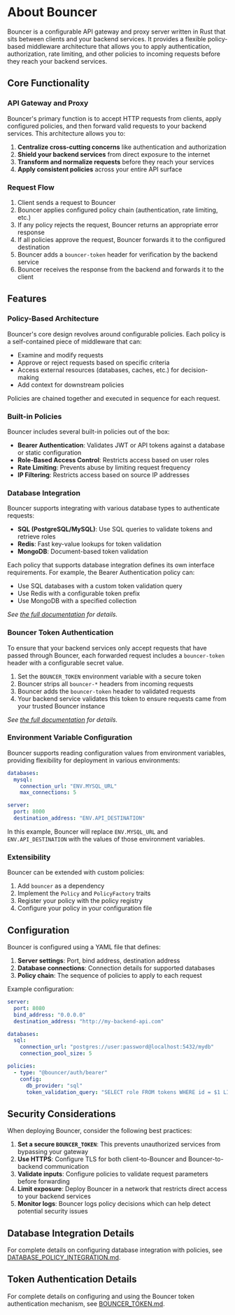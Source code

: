 # About Bouncer

Bouncer is a configurable API gateway and proxy server written in Rust that sits between clients and your backend services. It provides a flexible policy-based middleware architecture that allows you to apply authentication, authorization, rate limiting, and other policies to incoming requests before they reach your backend services.

## Core Functionality

### API Gateway and Proxy

Bouncer's primary function is to accept HTTP requests from clients, apply configured policies, and then forward valid requests to your backend services. This architecture allows you to:

1. **Centralize cross-cutting concerns** like authentication and authorization
2. **Shield your backend services** from direct exposure to the internet
3. **Transform and normalize requests** before they reach your services
4. **Apply consistent policies** across your entire API surface

### Request Flow

1. Client sends a request to Bouncer
2. Bouncer applies configured policy chain (authentication, rate limiting, etc.)
3. If any policy rejects the request, Bouncer returns an appropriate error response
4. If all policies approve the request, Bouncer forwards it to the configured destination
5. Bouncer adds a `bouncer-token` header for verification by the backend service
6. Bouncer receives the response from the backend and forwards it to the client

## Features

### Policy-Based Architecture

Bouncer's core design revolves around configurable policies. Each policy is a self-contained piece of middleware that can:

- Examine and modify requests
- Approve or reject requests based on specific criteria
- Access external resources (databases, caches, etc.) for decision-making
- Add context for downstream policies

Policies are chained together and executed in sequence for each request.

### Built-in Policies

Bouncer includes several built-in policies out of the box:

- **Bearer Authentication**: Validates JWT or API tokens against a database or static configuration
- **Role-Based Access Control**: Restricts access based on user roles
- **Rate Limiting**: Prevents abuse by limiting request frequency
- **IP Filtering**: Restricts access based on source IP addresses

### Database Integration

Bouncer supports integrating with various database types to authenticate requests:

- **SQL (PostgreSQL/MySQL)**: Use SQL queries to validate tokens and retrieve roles
- **Redis**: Fast key-value lookups for token validation
- **MongoDB**: Document-based token validation

Each policy that supports database integration defines its own interface requirements. For example, the Bearer Authentication policy can:

- Use SQL databases with a custom token validation query
- Use Redis with a configurable token prefix
- Use MongoDB with a specified collection

_See [the full documentation](USING_DATABASES.md) for details._

### Bouncer Token Authentication

To ensure that your backend services only accept requests that have passed through Bouncer, each forwarded request includes a `bouncer-token` header with a configurable secret value.

1. Set the `BOUNCER_TOKEN` environment variable with a secure token
2. Bouncer strips all `bouncer-*` headers from incoming requests
3. Bouncer adds the `bouncer-token` header to validated requests
4. Your backend service validates this token to ensure requests came from your trusted Bouncer instance

_See [the full documentation](BOUNCER_TOKEN.md) for details._

### Environment Variable Configuration

Bouncer supports reading configuration values from environment variables, providing flexibility for deployment in various environments:

```yaml
databases:
  mysql:
    connection_url: "ENV.MYSQL_URL"
    max_connections: 5

server:
  port: 8000
  destination_address: "ENV.API_DESTINATION"
```

In this example, Bouncer will replace `ENV.MYSQL_URL` and `ENV.API_DESTINATION` with the values of those environment variables.

### Extensibility

Bouncer can be extended with custom policies:

1. Add `bouncer` as a dependency
2. Implement the `Policy` and `PolicyFactory` traits
3. Register your policy with the policy registry
4. Configure your policy in your configuration file

## Configuration

Bouncer is configured using a YAML file that defines:

1. **Server settings**: Port, bind address, destination address
2. **Database connections**: Connection details for supported databases
3. **Policy chain**: The sequence of policies to apply to each request

Example configuration:

```yaml
server:
  port: 8080
  bind_address: "0.0.0.0"
  destination_address: "http://my-backend-api.com"

databases:
  sql:
    connection_url: "postgres://user:password@localhost:5432/mydb"
    connection_pool_size: 5

policies:
  - type: "@bouncer/auth/bearer"
    config:
      db_provider: "sql"
      token_validation_query: "SELECT role FROM tokens WHERE id = $1 LIMIT 1;"
```

## Security Considerations

When deploying Bouncer, consider the following best practices:

1. **Set a secure `BOUNCER_TOKEN`**: This prevents unauthorized services from bypassing your gateway
2. **Use HTTPS**: Configure TLS for both client-to-Bouncer and Bouncer-to-backend communication
3. **Validate inputs**: Configure policies to validate request parameters before forwarding
4. **Limit exposure**: Deploy Bouncer in a network that restricts direct access to your backend services
5. **Monitor logs**: Bouncer logs policy decisions which can help detect potential security issues

## Database Integration Details

For complete details on configuring database integration with policies, see [DATABASE_POLICY_INTEGRATION.md](DATABASE_POLICY_INTEGRATION.md).

## Token Authentication Details

For complete details on configuring and using the Bouncer token authentication mechanism, see [BOUNCER_TOKEN.md](BOUNCER_TOKEN.md).
